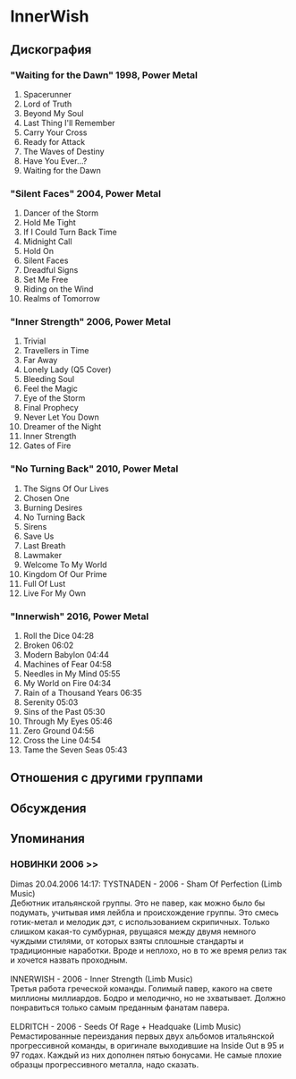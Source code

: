 # InnerWish



## Дискография

### "Waiting for the Dawn" 1998, Power Metal

1.	 Spacerunner
2.	 Lord of Truth
3.	 Beyond My Soul
4.	 Last Thing I'll Remember
5.	 Carry Your Cross
6.	 Ready for Attack
7.	 The Waves of Destiny
8.	 Have You Ever...?
9.	 Waiting for the Dawn

### "Silent Faces" 2004, Power Metal

1.	 Dancer of the Storm
2.	 Hold Me Tight
3.	 If I Could Turn Back Time
4.	 Midnight Call
5.	 Hold On
6.	 Silent Faces
7.	 Dreadful Signs
8.	 Set Me Free
9.	 Riding on the Wind
10.	 Realms of Tomorrow

### "Inner Strength" 2006, Power Metal

1.	 Trivial	 
2.	 Travellers in Time
3.	 Far Away
4.	 Lonely Lady (Q5 Cover)
5.	 Bleeding Soul
6.	 Feel the Magic
7.	 Eye of the Storm
8.	 Final Prophecy
9.	 Never Let You Down
10.	 Dreamer of the Night
11.	 Inner Strength
12.	 Gates of Fire

### "No Turning Back" 2010, Power Metal

1.	 The Signs Of Our Lives
2.	 Chosen One
3.	 Burning Desires
4.	 No Turning Back
5.	 Sirens
6.	 Save Us
7.	 Last Breath
8.	 Lawmaker
9.	 Welcome To My World
10.	 Kingdom Of Our Prime
11.	 Full Of Lust
12.	 Live For My Own

### "Innerwish" 2016, Power Metal

1. Roll the Dice  04:28    
2. Broken  06:02    
3. Modern Babylon  04:44    
4. Machines of Fear  04:58    
5. Needles in My Mind  05:55    
6. My World on Fire  04:34    
7. Rain of a Thousand Years  06:35    
8. Serenity  05:03    
9. Sins of the Past  05:30    
10. Through My Eyes  05:46    
11. Zero Ground  04:56    
12. Cross the Line  04:54    
13. Tame the Seven Seas  05:43  


## Отношения с другими группами


## Обсуждения


## Упоминания

### НОВИНКИ 2006 &gt;&gt;

Dimas 20.04.2006 14:17:
TYSTNADEN - 2006 - Sham Of Perfection (Limb Music)<BR>Дебютник итальянской группы. Это не павер, как можно было бы подумать, учитывая имя лейбла и происхождение группы. Это смесь готик-метал и мелодик дэт, с использованием скрипичных. Только слишком какая-то сумбурная, рвущаяся между двумя немного чуждыми стилями, от которых взяты сплошные стандарты и традиционные наработки. Вроде и неплохо, но в то же время релиз так и хочется назвать проходным.<BR><BR>INNERWISH - 2006 - Inner Strength (Limb Music)<BR>Третья работа греческой команды. Голимый павер, какого на свете миллионы миллиардов. Бодро и мелодично, но не зхватывает. Должно понравиться только самым преданным фанатам павера.<BR><BR>ELDRITCH - 2006 - Seeds Of Rage + Headquake (Limb Music)<BR>Ремастированные переиздания первых двух альбомов итальянской прогрессивной команды, в оригинале выходившие на Inside Out в 95 и 97 годах. Каждый из них дополнен пятью бонусами. Не самые плохие образцы прогрессивного металла, надо сказать.

